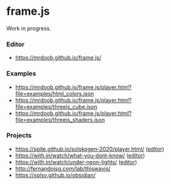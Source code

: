# frame.js

Work in progress.

### Editor

* https://mrdoob.github.io/frame.js/

### Examples

* https://mrdoob.github.io/frame.js/player.html?file=examples/html_colors.json
* https://mrdoob.github.io/frame.js/player.html?file=examples/threejs_cube.json
* https://mrdoob.github.io/frame.js/player.html?file=examples/threejs_shaders.json

### Projects

* https://spite.github.io/solskogen-2020/player.html/ ([editor](https://spite.github.io/solskogen-2020/editor.html))
* https://with.in/watch/what-you-dont-know/ ([editor](https://within-unlimited.github.io/what-you-dont-know/editor/))
* https://with.in/watch/under-neon-lights/ ([editor](https://within-unlimited.github.io/under-neon-lights/))
* http://fernandojsg.com/lab/thiswayjs/
* https://xplsv.github.io/obsidian/
